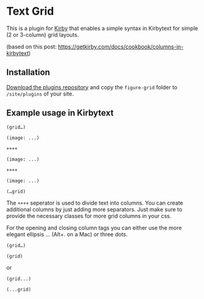 # Text Grid

This is a plugin for [Kirby](http://getkirby.com/) that enables a simple syntax in Kirbytext for simple (2 or 3-column) grid layouts.

(based on this post: https://getkirby.com/docs/cookbook/columns-in-kirbytext)

## Installation

[Download the plugins repository](...) and copy the `figure-grid` folder to `/site/plugins` of your site.

## Example usage in Kirbytext

```
(grid…)

(image: ...)

++++

(image: ...)

++++

(image: ...)

(…grid)
```

The `++++` seperator is used to divide text into columns. You can create additional columns by just adding more separators. Just make sure to provide the necessary classes for more grid columns in your css.

For the opening and closing column tags you can either use the more elegant ellipsis … (Alt+. on a Mac) or three dots.

```
(grid…)

(grid)
```

or

```
(grid...)

(...grid)
```
